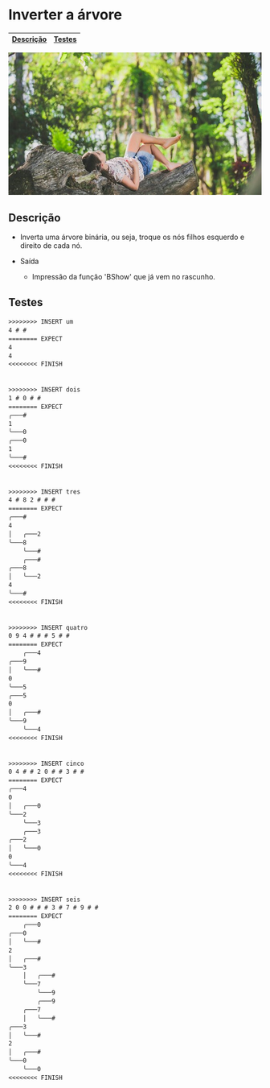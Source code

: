# Inverter a árvore

<!-- toch -->
[Descrição](#descrição) | [Testes](#testes)
-- | --
<!-- toch -->

![_](https://raw.githubusercontent.com/qxcodeed/arcade/master/base/inverter/cover.jpg)

## Descrição

- Inverta uma árvore binária, ou seja, troque os nós filhos esquerdo e direito de cada nó.

- Saída
  - Impressão da função 'BShow' que já vem no rascunho.

## Testes

```txt
>>>>>>>> INSERT um
4 # # 
======== EXPECT
4
4
<<<<<<<< FINISH


>>>>>>>> INSERT dois
1 # 0 # # 
======== EXPECT
╭───#
1
╰───0
╭───0
1
╰───#
<<<<<<<< FINISH


>>>>>>>> INSERT tres
4 # 8 2 # # # 
======== EXPECT
╭───#
4
│   ╭───2
╰───8
    ╰───#
    ╭───#
╭───8
│   ╰───2
4
╰───#
<<<<<<<< FINISH


>>>>>>>> INSERT quatro
0 9 4 # # # 5 # # 
======== EXPECT
    ╭───4
╭───9
│   ╰───#
0
╰───5
╭───5
0
│   ╭───#
╰───9
    ╰───4
<<<<<<<< FINISH


>>>>>>>> INSERT cinco
0 4 # # 2 0 # # 3 # # 
======== EXPECT
╭───4
0
│   ╭───0
╰───2
    ╰───3
    ╭───3
╭───2
│   ╰───0
0
╰───4
<<<<<<<< FINISH


>>>>>>>> INSERT seis
2 0 0 # # # 3 # 7 # 9 # # 
======== EXPECT
    ╭───0
╭───0
│   ╰───#
2
│   ╭───#
╰───3
    │   ╭───#
    ╰───7
        ╰───9
        ╭───9
    ╭───7
    │   ╰───#
╭───3
│   ╰───#
2
│   ╭───#
╰───0
    ╰───0
<<<<<<<< FINISH

```
